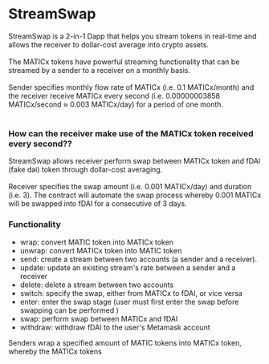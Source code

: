 # StreamSwap
StreamSwap is a 2-in-1 Dapp that helps you stream tokens in real-time and allows the receiver to dollar-cost average into crypto assets.
<br/><br/>
The MATICx tokens have powerful streaming functionality that can be streamed by a sender to a receiver on a monthly basis. 
<br/><br/>
Sender specifies monthly flow rate of MATICx (i.e. 0.1 MATICx/month) and the receiver receive MATICx every second (i.e. 0.00000003858 MATICx/second ≈ 0.003 MATICx/day) for a period of one month.
<br/><br/>
### **How can the receiver make use of the MATICx token received every second??**

StreamSwap allows receiver perform swap between MATICx token and fDAI (fake dai) token through dollar-cost averaging.
<br/><br/>
Receiver specifies the swap amount (i.e. 0.001 MATICx/day) and duration (i.e. 3). The contract will automate the swap process whereby 0.001 MATICx will be swapped into fDAI for a consecutive of 3 days. 

### **Functionality**
- wrap: convert MATIC token into MATICx token 
- unwrap: convert MATICx token into MATIC token
- send: create a stream between two accounts (a sender and a receiver). 
- update: update an existing stream's rate between a sender and a receiver
- delete: delete a stream between two accounts 
- switch: specify the swap, either from MATICx to fDAI, or vice versa
- enter: enter the swap stage (user must first enter the swap before swapping can be performed )
- swap: perform swap between MATICx and fDAI
- withdraw: withdraw fDAI to the user's Metamask account





Senders wrap a specified amount of MATIC tokens into MATICx token, whereby the MATICx tokens 

